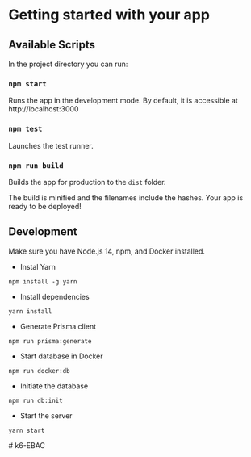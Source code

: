 # Getting started with your app

## Available Scripts

In the project directory you can run:

### `npm start`

Runs the app in the development mode.
By default, it is accessible at http://localhost:3000

### `npm test`

Launches the test runner.

### `npm run build`

Builds the app for production to the `dist` folder.

The build is minified and the filenames include the hashes.
Your app is ready to be deployed!

## Development

Make sure you have Node.js 14, npm, and Docker installed.

- Instal Yarn
```
npm install -g yarn
```

- Install dependencies

```
yarn install
```

- Generate Prisma client

```
npm run prisma:generate
```

- Start database in Docker

```
npm run docker:db
```

- Initiate the database

```
npm run db:init
```

- Start the server

```
yarn start
```
#   k 6 - E B A C  
 